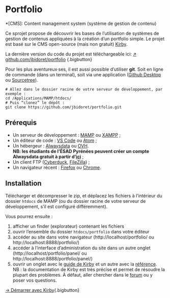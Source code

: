 # Portfolio

*[CMS]: Content management system (système de gestion de contenu)

Ce sprojet propose de découvrir les bases de l’utilisation de systèmes de gestion de contenus appliquées à la création d’un portfolio simple. Le projet est basé sur le CMS open-source (mais non gratuit) [Kirby](https://getkirby.com/).

La dernière version du code du projet est téléchargeable ici:
[↗ github.com/jbidoret/portfolio](https://github.com/jbidoret/portfolio/archive/master.zip) {.bigbutton}

Pour les plus aventureux·ses, il est aussi possible d’utiliser **git**. Soit en ligne de commande (dans un terminal), soit via une application ([Github Desktop](https://desktop.github.com/) ou [Sourcetree](https://www.sourcetreeapp.com/)). 
```
# Allez dans le dossier racine de votre serveur de développement, par exemple :
cd /Applications/MAMP/htdocs/
# Puis “clonez” le dépôt :
git clone https://github.com/jbidoret/portfolio.git
```


## Prérequis

- Un serveur de développement : [MAMP](http://mamp.info/) ou [XAMPP](https://www.apachefriends.org/index.html) ;
- Un éditeur de code : [VS Code](https://code.visualstudio.com/) ou [Atom](https://atom.io/) ;
- Un hébergeur : [Alwaysdata](https://alwaysdata.com/) ou [OVH](https://ovh.com).    
**NB: les étudiants de l’ÉSAD Pyrénées peuvent créer un compte Alwaysdata gratuit à partir d’[ici](https://alws.link/gyB4xU46)** ;
- Un client FTP ([Cyberduck](https://cyberduck.io/), [FileZilla](https://filezilla-project.org/)) ;
- Un navigateur récent : [Firefox](https://www.mozilla.org/fr/firefox/) ou [Chrome](https://www.google.fr/chrome/).

## Installation

Télécharger et décompresser le zip, et déplacez les fichiers à l’intérieur 
du dossier `htdocs` de MAMP (ou du dossier racine de votre serveur de développement, s’il est configuré différemment).

Vous pourrez ensuite :
1. afficher un finder (explorateur) contenant les fichiers
2. ouvrir l’ensemble du dossier `htdocs/portfolio` dans votre éditeur
3. accéder au site dans votre navigateur (http://localhost/portfolio/ ou http://localhost:8888/portfolio/)
4. accéder à l’interface d’administration du site dans un autre onglet (http://localhost/portfolio/panel/ ou http://localhost:8888/portfolio/panel/)
5. ouvrir un onglet avec le [guide de Kirby](https://getkirby.com/docs/guide) et un autre avec la [référence](https://getkirby.com/docs/reference). NB : la documentation de Kirby est très précise et permet de résoudre la plupart des problèmes. À défaut, aller chercher dans le [forum](https://forum.getkirby.com/) ou y poser vos questions.


[→ Démarrer avec Kirby](kirby/){.bigbutton}
